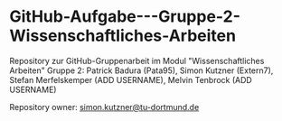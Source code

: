 # GitHub-Aufgabe---Gruppe-2-Wissenschaftliches-Arbeiten
Repository zur GitHub-Gruppenarbeit im Modul "Wissenschaftliches Arbeiten" 
Gruppe 2: 
Patrick Badura (Pata95),
Simon Kutzner (Extern7),
Stefan Merfelskemper (ADD USERNAME),
Melvin Tenbrock (ADD USERNAME)

Repository owner: simon.kutzner@tu-dortmund.de
